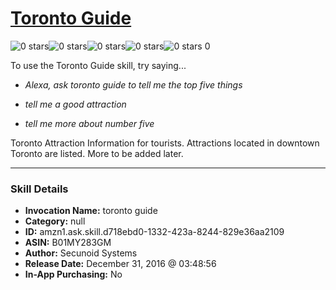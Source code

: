 # [Toronto Guide](http://alexa.amazon.com/#skills/amzn1.ask.skill.d718ebd0-1332-423a-8244-829e36aa2109)
![0 stars](../../images/ic_star_border_black_18dp_1x.png)![0 stars](../../images/ic_star_border_black_18dp_1x.png)![0 stars](../../images/ic_star_border_black_18dp_1x.png)![0 stars](../../images/ic_star_border_black_18dp_1x.png)![0 stars](../../images/ic_star_border_black_18dp_1x.png) 0

To use the Toronto Guide skill, try saying...

* *Alexa, ask toronto guide to tell me the top five things*

* *tell me a good attraction*

* *tell me more about number five*

Toronto Attraction Information for tourists.  Attractions located in downtown Toronto are listed.  More to be added later.

***

### Skill Details

* **Invocation Name:** toronto guide
* **Category:** null
* **ID:** amzn1.ask.skill.d718ebd0-1332-423a-8244-829e36aa2109
* **ASIN:** B01MY283GM
* **Author:** Secunoid Systems
* **Release Date:** December 31, 2016 @ 03:48:56
* **In-App Purchasing:** No
